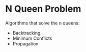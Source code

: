 # N Queen Problem

Algorithms that solve the n queens:
 * Backtracking
 * Minimum Conflicts
 * Propagation
